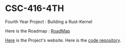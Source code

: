# CSC-416-4TH
Fourth Year Project : Building a Rust-Kernel

Here is the Roadmap : [RoadMap](https://github.com/kiarie404/CSC-416-4TH/blob/main/Roadmap.md)

[Here](https://kiarie404.github.io/CSC-416-4TH/main_site/index.html) is the Project's website.
Here is the [code repository](https://github.com/kiarie404/Hobo-OS).


